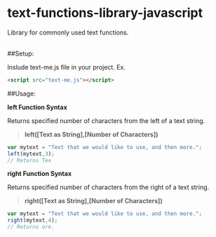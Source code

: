 # text-functions-library-javascript
Library for commonly used text functions.<br /><br />

##Setup:

Inslude text-me.js file in your project.
Ex.

```html
<script src="text-me.js"></script>
```

##Usage:

**left Function Syntax**

Returns specified number of characters from the left of a text string.

>**left([Text as String],[Number of Characters])**

```javascript
var mytext = "Text that we would like to use, and then more.";
left(mytext,3);
// Returns Tex
```



**right Function Syntax**

Returns specified number of characters from the right of a text string.

>**right([Text as String],[Number of Characters])**

```javascript
var mytext = "Text that we would like to use, and then more.";
right(mytext,4);
// Returns ore.
```
